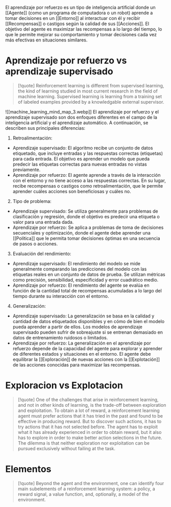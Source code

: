 El aprendizaje por refuerzo es un tipo de inteligencia artificial donde un [[Agente]] (como un programa de computadora o un robot) aprende a tomar decisiones en un [[Entorno]]
al interactuar con él y recibir [[Recompensas]] o castigos según la calidad de sus [[Acciones]]. El objetivo del agente es maximizar las recompensas a lo largo del tiempo, lo que le permite mejorar su comportamiento y tomar decisiones cada vez más efectivas en situaciones similares.


# Aprendizaje por refuerzo vs aprendizaje supervisado 
> [!quote]
> Reinforcement learning is different from supervised learning, the kind of learning studied in most current research in the field of machine learning. Supervised learning is learning from a training set of labeled examples provided by a knowledgable external supervisor.

![[machine_learning_mind_map_3.webp]]
El aprendizaje por refuerzo y el aprendizaje supervisado son dos enfoques diferentes en el campo de la inteligencia artificial y el aprendizaje automático. A continuación, se describen sus principales diferencias:

1.  Retroalimentación:

-   Aprendizaje supervisado: El algoritmo recibe un conjunto de datos etiquetado, que incluye entradas y las respuestas correctas (etiquetas) para cada entrada. El objetivo es aprender un modelo que pueda predecir las etiquetas correctas para nuevas entradas no vistas previamente.
-   Aprendizaje por refuerzo: El agente aprende a través de la interacción con el entorno y no tiene acceso a las respuestas correctas. En su lugar, recibe recompensas o castigos como retroalimentación, que le permite aprender cuáles acciones son beneficiosas y cuáles no.

2.  Tipo de problema:

-   Aprendizaje supervisado: Se utiliza generalmente para problemas de clasificación y regresión, donde el objetivo es predecir una etiqueta o valor para una entrada dada.
-   Aprendizaje por refuerzo: Se aplica a problemas de toma de decisiones secuenciales y optimización, donde el agente debe aprender una [[Política]] que le permita tomar decisiones óptimas en una secuencia de pasos o acciones.

3.  Evaluación del rendimiento:

-   Aprendizaje supervisado: El rendimiento del modelo se mide generalmente comparando las predicciones del modelo con las etiquetas reales en un conjunto de datos de prueba. Se utilizan métricas como precisión, sensibilidad, especificidad y error cuadrático medio.
-   Aprendizaje por refuerzo: El rendimiento del agente se evalúa en función de la cantidad total de recompensas acumuladas a lo largo del tiempo durante su interacción con el entorno.

4.  Generalización:

-   Aprendizaje supervisado: La generalización se basa en la calidad y cantidad de datos etiquetados disponibles y en cómo de bien el modelo pueda aprender a partir de ellos. Los modelos de aprendizaje supervisado pueden sufrir de sobreajuste si se entrenan demasiado en datos de entrenamiento ruidosos o limitados.
-   Aprendizaje por refuerzo: La generalización en el aprendizaje por refuerzo depende de la capacidad del agente para explorar y aprender de diferentes estados y situaciones en el entorno. El agente debe equilibrar la [[Exploración]] de nuevas acciones con la [[Explotación]] de las acciones conocidas para maximizar las recompensas.

# Exploracion vs Explotacion

> [!quote]
> One of the challenges that arise in reinforcement learning, and not in other kinds of learning, is the trade-off between exploration and exploitation. To obtain a lot of reward, a reinforcement learning agent must prefer actions that it has tried in the past and found to be effective in producing reward. But to discover such actions, it has to try actions that it has not selected before. The agent has to exploit what it has already experienced in order to obtain reward, but it also has to explore in order to make better action selections in the future. The dilemma is that neither exploration nor exploitation can be pursued exclusively without failing at the task.

# Elementos 

> [!quote]
Beyond the agent and the environment, one can identify four main subelements of a reinforcement learning system: a policy, a reward signal, a value function, and, optionally, a model of the environment.